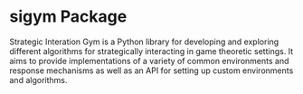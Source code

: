 # sigym Package

Strategic Interation Gym is a Python library for developing and exploring different algorithms for strategically interacting in game theoretic settings. It aims to provide implementations of a variety of common environments and response mechanisms as well as an API for setting up custom environments and algorithms.